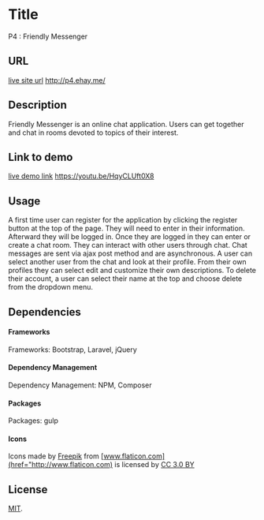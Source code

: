 # Title
P4 : Friendly Messenger
## URL
[live site url](http://p4.ehay.me/) http://p4.ehay.me/
## Description
Friendly Messenger is an online chat application. Users can get together and chat in rooms devoted to topics of their interest.  

## Link to demo
[live demo link](https://youtu.be/HqyCLUft0X8) https://youtu.be/HqyCLUft0X8
## Usage
A first time user can register for the application by clicking the register button at the top of the page. They will need to enter in their information. Afterward they will be logged in. Once they are logged in they can enter or create a chat room. They can interact with other users through chat. Chat messages are sent via ajax post method and are asynchronous. A user can select another user from the chat and look at their profile. From their own profiles they can select edit and customize their own descriptions. To delete their account, a user can select their name at the top and choose delete from the dropdown menu.

## Dependencies
#### Frameworks
Frameworks: Bootstrap, Laravel, jQuery
#### Dependency Management
Dependency Management: NPM, Composer
#### Packages
Packages: gulp

#### Icons
Icons made by [Freepik](http://www.flaticon.com/authors/freepik) from [www.flaticon.com](href="http://www.flaticon.com) is licensed by [CC 3.0 BY](http://creativecommons.org/licenses/by/3.0/)

## License
[MIT](http://opensource.org/licenses/MIT).
